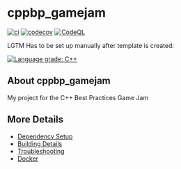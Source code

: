 # cppbp_gamejam

[![ci](https://github.com/woufrous/cppbp_gamejam/actions/workflows/ci.yml/badge.svg)](https://github.com/woufrous/cppbp_gamejam/actions/workflows/ci.yml)
[![codecov](https://codecov.io/gh/woufrous/cppbp_gamejam/branch/main/graph/badge.svg)](https://codecov.io/gh/woufrous/cppbp_gamejam)
[![CodeQL](https://github.com/woufrous/cppbp_gamejam/actions/workflows/codeql-analysis.yml/badge.svg)](https://github.com/woufrous/cppbp_gamejam/actions/workflows/codeql-analysis.yml)

LGTM Has to be set up manually after template is created:

[![Language grade: C++](https://img.shields.io/lgtm/grade/cpp/github/woufrous/cppbp_gamejam)](https://lgtm.com/projects/g/woufrous/cppbp_gamejam/context:cpp)

## About cppbp_gamejam
My project for the C++ Best Practices Game Jam


## More Details

 * [Dependency Setup](README_dependencies.md)
 * [Building Details](README_building.md)
 * [Troubleshooting](README_troubleshooting.md)
 * [Docker](README_docker.md)
